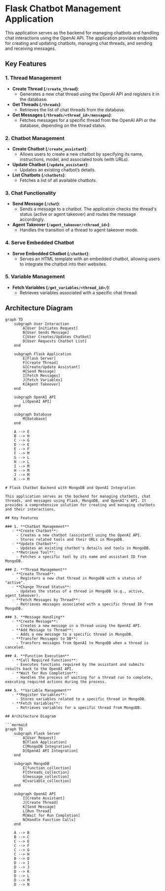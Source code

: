 # Flask Chatbot Management Application

This application serves as the backend for managing chatbots and handling chat interactions using the OpenAI API. The application provides endpoints for creating and updating chatbots, managing chat threads, and sending and receiving messages.

## Key Features

### 1. **Thread Management**
   - **Create Thread (`/create_thread`)**:
     - Generates a new chat thread using the OpenAI API and registers it in the database.
   - **Get Threads (`/threads`)**:
     - Retrieves the list of chat threads from the database.
   - **Get Messages (`/threads/<thread_id>/messages`)**:
     - Fetches messages for a specific thread from the OpenAI API or the database, depending on the thread status.

### 2. **Chatbot Management**
   - **Create Chatbot (`/create_assistant`)**:
     - Allows users to create a new chatbot by specifying its name, instructions, model, and associated tools (with URLs).
   - **Update Chatbot (`/update_assistant`)**:
     - Updates an existing chatbot’s details.
   - **List Chatbots (`/chatbots`)**:
     - Fetches a list of all available chatbots.

### 3. **Chat Functionality**
   - **Send Message (`/chat`)**:
     - Sends a message to a chatbot. The application checks the thread's status (active or agent takeover) and routes the message accordingly.
   - **Agent Takeover (`/agent_takeover/<thread_id>`)**:
     - Handles the transition of a thread to agent takeover mode.

### 4. **Serve Embedded Chatbot**
   - **Serve Embedded Chatbot (`/chatbot`)**:
     - Serves an HTML template with an embedded chatbot, allowing users to integrate the chatbot into their websites.

### 5. **Variable Management**
   - **Fetch Variables (`/get_variables/<thread_id>/`)**:
     - Retrieves variables associated with a specific chat thread.

## Architecture Diagram

```mermaid
graph TD
    subgraph User Interaction
        A[User Initiates Request]
        B[User Sends Message]
        C[User Creates/Updates Chatbot]
        D[User Requests Chatbot List]
    end

    subgraph Flask Application
        E[Flask Server]
        F[Create Thread]
        G[Create/Update Assistant]
        H[Send Message]
        I[Fetch Messages]
        J[Fetch Variables]
        K[Agent Takeover]
    end

    subgraph OpenAI API
        L[OpenAI API]
    end

    subgraph Database
        M[Database]
    end

    A --> E
    B --> H
    C --> G
    D --> E
    E --> F
    F --> M
    G --> L
    H --> L
    I --> M
    H --> M
    J --> M
    K --> M

# Flask Chatbot Backend with MongoDB and OpenAI Integration

This application serves as the backend for managing chatbots, chat threads, and messages using Flask, MongoDB, and OpenAI's API. It provides a comprehensive solution for creating and managing chatbots and their interactions.

## Key Features

### 1. **Chatbot Management**
   - **Create Chatbot**: 
     - Creates a new chatbot (assistant) using the OpenAI API.
     - Stores related tools and their URLs in MongoDB.
   - **Update Chatbot**: 
     - Updates an existing chatbot's details and tools in MongoDB.
   - **Retrieve Tool**: 
     - Fetches a specific tool by its name and assistant ID from MongoDB.

### 2. **Thread Management**
   - **Create Thread**: 
     - Registers a new chat thread in MongoDB with a status of "active".
   - **Change Thread Status**: 
     - Updates the status of a thread in MongoDB (e.g., active, agent_takeover).
   - **Fetch Messages by Thread**: 
     - Retrieves messages associated with a specific thread ID from MongoDB.

### 3. **Message Handling**
   - **Create Message**: 
     - Creates a new message in a thread using the OpenAI API.
   - **Add Message to Thread**: 
     - Adds a new message to a specific thread in MongoDB.
   - **Transfer Messages to DB**: 
     - Transfers messages from OpenAI to MongoDB when a thread is canceled.

### 4. **Function Execution**
   - **Call Required Functions**: 
     - Executes functions required by the assistant and submits results back to the OpenAI API.
   - **Wait for Run Completion**: 
     - Handles the process of waiting for a thread run to complete, executing required actions during the process.

### 5. **Variable Management**
   - **Register Variables**: 
     - Stores variables related to a specific thread in MongoDB.
   - **Fetch Variables**: 
     - Retrieves variables for a specific thread from MongoDB.

## Architecture Diagram

```mermaid
graph TD
    subgraph Flask Server
        A[User Request]
        B[Flask Application]
        C[MongoDB Integration]
        D[OpenAI API Integration]
    end

    subgraph MongoDB
        E[function_collection]
        F[threads_collection]
        G[message_collection]
        H[variable_collection]
    end

    subgraph OpenAI API
        I[Create Assistant]
        J[Create Thread]
        K[Send Message]
        L[Run Thread]
        M[Wait for Run Completion]
        N[Handle Function Calls]
    end

    A --> B
    B --> C
    C --> E
    C --> F
    C --> G
    C --> H
    B --> D
    D --> I
    D --> J
    D --> K
    D --> L
    D --> M
    D --> N
